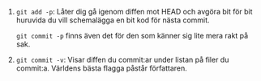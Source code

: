 1. `git add -p`: Låter dig gå igenom diffen mot HEAD och avgöra bit
   för bit huruvida du vill schemalägga en bit kod för nästa commit.

   `git commit -p` finns även det för den som känner sig lite mera
   rakt på sak.

2. `git commit -v`: Visar diffen du commit:ar under listan på filer du
   commit:a. Världens bästa flagga påstår författaren.

